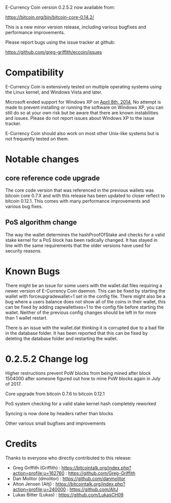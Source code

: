 E-Currency Coin version 0.2.5.2 now available from:

  <https://bitcoin.org/bin/bitcoin-core-0.14.2/>

This is a new minor version release, including various bugfixes and
performance improvements.

Please report bugs using the issue tracker at github:

  <https://github.com/greg-griffith/eccoin/issues>

Compatibility
==============

E-Currency Coin is extensively tested on multiple operating systems using
the Linux kernel, and Windows Vista and later.

Microsoft ended support for Windows XP on [April 8th, 2014](https://www.microsoft.com/en-us/WindowsForBusiness/end-of-xp-support),
No attempt is made to prevent installing or running the software on Windows XP, you
can still do so at your own risk but be aware that there are known instabilities and issues.
Please do not report issues about Windows XP to the issue tracker.

E-Currency Coin should also work on most other Unix-like systems but is not
frequently tested on them.

Notable changes
===============

core reference code upgrade
----------------------------

The core code version that was referenced in the previous wallets was bitcoin core 0.7.X 
and with this release has been updated to closer reflect to bitcoin 0.12.1. This 
comes with many performance improvements and various bug fixes. 


PoS algorithm change
----------------------------

The way the wallet determines the hashProofOfStake and checks for a valid stake 
kernel for a PoS block has been radically changed. It has stayed in line with 
the same requirements that the older versions have used for security reasons. 

Known Bugs
==========

There might be an issue for some users with the wallet.dat files requiring a
newer version of E-Currency Coin daemon. This can be fixed by starting the
wallet with forceupgradewallet=1 set in the config file. There might also
be a bug where a users balance does not show all of the coins in their wallet,
this can be fixed by adding zapwallettxes=1 to the config file before starting
the wallet. Neither of the previous config changes should be left in for more than
1 wallet restart.

There is an issue with the wallet.dat thinking it is corrupted due to a bad file in the
database folder. It has been reported that this can be fixed by deleting the database folder
and restarting the wallet. 

0.2.5.2 Change log
=================

Higher restructions prevent PoW blocks from being mined after block 1504000 after someone figured out
how to mine PoW blocks again in July of 2017. 

Core upgrade from bitcoin 0.7.6 to bitcoin 0.12.1

PoS system checking for a valid stake kernel hash completely reworked

Syncing is now done by headers rather than blocks

Other various small bugfixes and improvements

Credits
=======

Thanks to everyone who directly contributed to this release:

- Greg Griffith (Griffith) : https://bitcointalk.org/index.php?action=profile;u=162760 : https://github.com/Greg-Griffith
- Dan Molitor (dmolitor) : https://github.com/danmolitor
- Alton Jensen (Altj) : https://bitcointalk.org/index.php?action=profile;u=240000 : https://github.com/AltJ
- Lukas Bitter (Lukas) : https://github.com/LukasCH09


